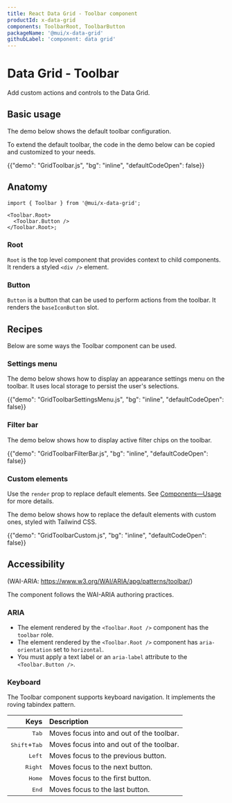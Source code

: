 ```yaml
---
title: React Data Grid - Toolbar component
productId: x-data-grid
components: ToolbarRoot, ToolbarButton
packageName: '@mui/x-data-grid'
githubLabel: 'component: data grid'
---
```


# Data Grid - Toolbar

<p class="description">Add custom actions and controls to the Data Grid.</p>

## Basic usage

The demo below shows the default toolbar configuration.

To extend the default toolbar, the code in the demo below can be copied and customized to your needs.

{{"demo": "GridToolbar.js", "bg": "inline", "defaultCodeOpen": false}}

## Anatomy

```tsx
import { Toolbar } from '@mui/x-data-grid';

<Toolbar.Root>
  <Toolbar.Button />
</Toolbar.Root>;
```

### Root

`Root` is the top level component that provides context to child components.
It renders a styled `<div />` element.

### Button

`Button` is a button that can be used to perform actions from the toolbar.
It renders the `baseIconButton` slot.

## Recipes

Below are some ways the Toolbar component can be used.

### Settings menu

The demo below shows how to display an appearance settings menu on the toolbar. It uses local storage to persist the user's selections.

{{"demo": "GridToolbarSettingsMenu.js", "bg": "inline", "defaultCodeOpen": false}}

### Filter bar

The demo below shows how to display active filter chips on the toolbar.

{{"demo": "GridToolbarFilterBar.js", "bg": "inline", "defaultCodeOpen": false}}

### Custom elements

Use the `render` prop to replace default elements. See [Components—Usage](/x/react-data-grid/components/usage/#customization) for more details.

The demo below shows how to replace the default elements with custom ones, styled with Tailwind CSS.

{{"demo": "GridToolbarCustom.js", "bg": "inline", "defaultCodeOpen": false}}

## Accessibility

(WAI-ARIA: https://www.w3.org/WAI/ARIA/apg/patterns/toolbar/)

The component follows the WAI-ARIA authoring practices.

### ARIA

- The element rendered by the `<Toolbar.Root />` component has the `toolbar` role.
- The element rendered by the `<Toolbar.Root />` component has `aria-orientation` set to `horizontal`.
- You must apply a text label or an `aria-label` attribute to the `<Toolbar.Button />`.

### Keyboard

The Toolbar component supports keyboard navigation.
It implements the roving tabindex pattern.

|                                                    Keys | Description                              |
| ------------------------------------------------------: | :--------------------------------------- |
|                              <kbd class="key">Tab</kbd> | Moves focus into and out of the toolbar. |
| <kbd class="key">Shift</kbd>+<kbd class="key">Tab</kbd> | Moves focus into and out of the toolbar. |
|                             <kbd class="key">Left</kbd> | Moves focus to the previous button.      |
|                            <kbd class="key">Right</kbd> | Moves focus to the next button.          |
|                             <kbd class="key">Home</kbd> | Moves focus to the first button.         |
|                              <kbd class="key">End</kbd> | Moves focus to the last button.          |
